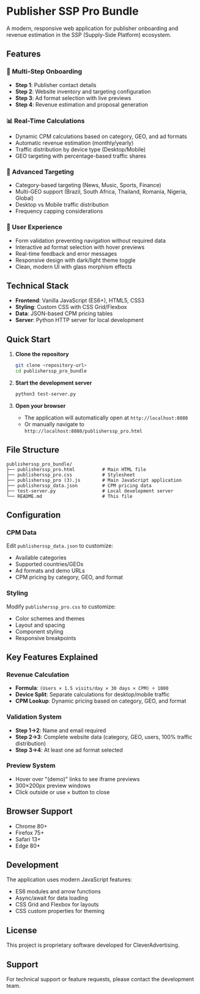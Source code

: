 # Publisher SSP Pro Bundle

A modern, responsive web application for publisher onboarding and revenue estimation in the SSP (Supply-Side Platform) ecosystem.

## Features

### 🚀 Multi-Step Onboarding
- **Step 1**: Publisher contact details
- **Step 2**: Website inventory and targeting configuration
- **Step 3**: Ad format selection with live previews
- **Step 4**: Revenue estimation and proposal generation

### 📊 Real-Time Calculations
- Dynamic CPM calculations based on category, GEO, and ad formats
- Automatic revenue estimation (monthly/yearly)
- Traffic distribution by device type (Desktop/Mobile)
- GEO targeting with percentage-based traffic shares

### 🎯 Advanced Targeting
- Category-based targeting (News, Music, Sports, Finance)
- Multi-GEO support (Brazil, South Africa, Thailand, Romania, Nigeria, Global)
- Desktop vs Mobile traffic distribution
- Frequency capping considerations

### 🔧 User Experience
- Form validation preventing navigation without required data
- Interactive ad format selection with hover previews
- Real-time feedback and error messages
- Responsive design with dark/light theme toggle
- Clean, modern UI with glass morphism effects

## Technical Stack

- **Frontend**: Vanilla JavaScript (ES6+), HTML5, CSS3
- **Styling**: Custom CSS with CSS Grid/Flexbox
- **Data**: JSON-based CPM pricing tables
- **Server**: Python HTTP server for local development

## Quick Start

1. **Clone the repository**
   ```bash
   git clone <repository-url>
   cd publisherssp_pro_bundle
   ```

2. **Start the development server**
   ```bash
   python3 test-server.py
   ```

3. **Open your browser**
   - The application will automatically open at `http://localhost:8080`
   - Or manually navigate to `http://localhost:8080/publisherssp_pro.html`

## File Structure

```
publisherssp_pro_bundle/
├── publisherssp_pro.html          # Main HTML file
├── publisherssp_pro.css           # Stylesheet
├── publisherssp_pro (3).js        # Main JavaScript application
├── publisherssp_data.json         # CPM pricing data
├── test-server.py                 # Local development server
└── README.md                      # This file
```

## Configuration

### CPM Data
Edit `publisherssp_data.json` to customize:
- Available categories
- Supported countries/GEOs
- Ad formats and demo URLs
- CPM pricing by category, GEO, and format

### Styling
Modify `publisherssp_pro.css` to customize:
- Color schemes and themes
- Layout and spacing
- Component styling
- Responsive breakpoints

## Key Features Explained

### Revenue Calculation
- **Formula**: `(Users × 1.5 visits/day × 30 days × CPM) ÷ 1000`
- **Device Split**: Separate calculations for desktop/mobile traffic
- **CPM Lookup**: Dynamic pricing based on category, GEO, and format

### Validation System
- **Step 1→2**: Name and email required
- **Step 2→3**: Complete website data (category, GEO, users, 100% traffic distribution)
- **Step 3→4**: At least one ad format selected

### Preview System
- Hover over "(demo)" links to see iframe previews
- 300×200px preview windows
- Click outside or use × button to close

## Browser Support

- Chrome 80+
- Firefox 75+
- Safari 13+
- Edge 80+

## Development

The application uses modern JavaScript features:
- ES6 modules and arrow functions
- Async/await for data loading
- CSS Grid and Flexbox for layouts
- CSS custom properties for theming

## License

This project is proprietary software developed for CleverAdvertising.

## Support

For technical support or feature requests, please contact the development team.